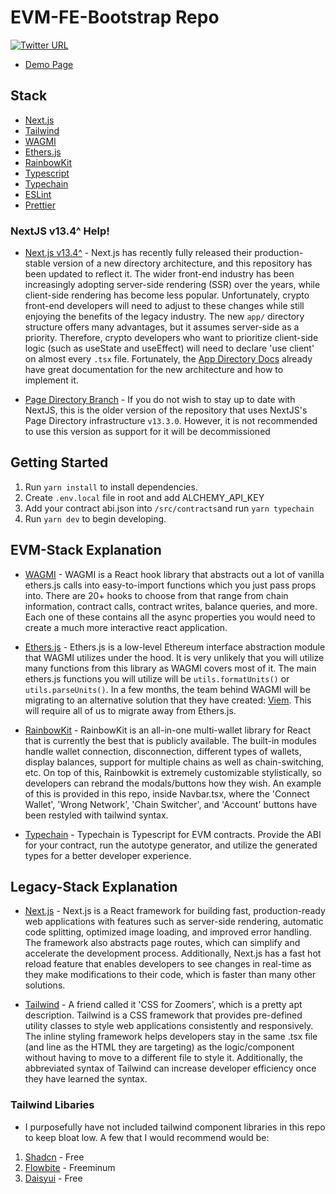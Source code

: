 # EVM-FE-Bootstrap Repo

[![Twitter URL](https://img.shields.io/twitter/url/https/twitter.com/seranged.svg?style=social&label=Follow%20%40seranged)](https://twitter.com/seranged)

- [Demo Page](https://www.seranged.com/)

## Stack

- [Next.js](https://github.com/vercel/next.js)
- [Tailwind](https://github.com/tailwindlabs/tailwindcss)
- [WAGMI](https://github.com/wagmi-dev/wagmi)
- [Ethers.js](https://github.com/ethers-io/ethers.js/)
- [RainbowKit](https://github.com/rainbow-me/rainbowkit)
- [Typescript](https://github.com/microsoft/TypeScript)
- [Typechain](https://github.com/ethereum-ts/TypeChain)
- [ESLint](https://github.com/eslint/eslint)
- [Prettier](https://github.com/prettier/prettier)

### NextJS v13.4^ Help!

- [Next.js v13.4^](https://nextjs.org/blog/next-13-4) - Next.js has recently fully released their production-stable version of a new directory architecture, and this repository has been updated to reflect it. The wider front-end industry has been increasingly adopting server-side rendering (SSR) over the years, while client-side rendering has become less popular. Unfortunately, crypto front-end developers will need to adjust to these changes while still enjoying the benefits of the legacy industry. The new `app/` directory structure offers many advantages, but it assumes server-side as a priority. Therefore, crypto developers who want to prioritize client-side logic (such as useState and useEffect) will need to declare 'use client' on almost every `.tsx` file. Fortunately, the [App Directory Docs](https://nextjs.org/docs/app/building-your-application/routing) already have great documentation for the new architecture and how to implement it.

- [Page Directory Branch](https://github.com/Seranged/EVM-FE-Bootstrap/tree/pages-dir) - If you do not wish to stay up to date with NextJS, this is the older version of the repository that uses NextJS's Page Directory infrastructure `v13.3.0`. However, it is not recommended to use this version as support for it will be decommissioned

## Getting Started

1. Run `yarn install` to install dependencies.
2. Create `.env.local` file in root and add ALCHEMY_API_KEY
3. Add your contract abi.json into `/src/contracts`and run `yarn typechain`
4. Run `yarn dev` to begin developing.

## EVM-Stack Explanation

- [WAGMI](https://github.com/wagmi-dev/wagmi) - WAGMI is a React hook library that abstracts out a lot of vanilla ethers.js calls into easy-to-import functions which you just pass props into. There are 20+ hooks to choose from that range from chain information, contract calls, contract writes, balance queries, and more. Each one of these contains all the async properties you would need to create a much more interactive react application.

- [Ethers.js](https://github.com/ethers-io/ethers.js/) - Ethers.js is a low-level Ethereum interface abstraction module that WAGMI utilizes under the hood. It is very unlikely that you will utilize many functions from this library as WAGMI covers most of it. The main ethers.js functions you will utilize will be `utils.formatUnits()` or `utils.parseUnits()`. In a few months, the team behind WAGMI will be migrating to an alternative solution that they have created: [Viem](https://viem.sh/). This will require all of us to migrate away from Ethers.js.

- [RainbowKit](https://github.com/rainbow-me/rainbowkit) - RainbowKit is an all-in-one multi-wallet library for React that is currently the best that is publicly available. The built-in modules handle wallet connection, disconnection, different types of wallets, display balances, support for multiple chains as well as chain-switching, etc. On top of this, Rainbowkit is extremely customizable stylistically, so developers can rebrand the modals/buttons how they wish. An example of this is provided in this repo, inside Navbar.tsx, where the 'Connect Wallet', 'Wrong Network', 'Chain Switcher', and 'Account' buttons have been restyled with tailwind syntax.

- [Typechain](https://github.com/ethereum-ts/TypeChain) - Typechain is Typescript for EVM contracts. Provide the ABI for your contract, run the autotype generator, and utilize the generated types for a better developer experience.

## Legacy-Stack Explanation

- [Next.js](https://github.com/vercel/next.js) - Next.js is a React framework for building fast, production-ready web applications with features such as server-side rendering, automatic code splitting, optimized image loading, and improved error handling. The framework also abstracts page routes, which can simplify and accelerate the development process. Additionally, Next.js has a fast hot reload feature that enables developers to see changes in real-time as they make modifications to their code, which is faster than many other solutions.

- [Tailwind](https://github.com/tailwindlabs/tailwindcss) - A friend called it 'CSS for Zoomers', which is a pretty apt description. Tailwind is a CSS framework that provides pre-defined utility classes to style web applications consistently and responsively. The inline styling framework helps developers stay in the same .tsx file (and line as the HTML they are targeting) as the logic/component without having to move to a different file to style it. Additionally, the abbreviated syntax of Tailwind can increase developer efficiency once they have learned the syntax.

### Tailwind Libaries

- I purposefully have not included tailwind component libraries in this repo to keep bloat low. A few that I would recommend would be:

1. [Shadcn](https://ui.shadcn.com/) - Free
2. [Flowbite](https://flowbite.com/docs/getting-started/introduction/) - Freeminum
3. [Daisyui](https://daisyui.com/) - Free
